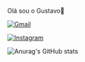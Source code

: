 Olá sou o Gustavo👋

<a href="mailto:gustavo.sarubbi1@gmail.com" target="_blank"><img src="https://img.shields.io/badge/Gmail-D14836?style=for-the-badge&logo=gmail&logoColor=white" alt="Gmail"></a>

<a href="https://www.instagram.com/gastuv0/" target="_blank"><img src="https://img.shields.io/badge/Instagram-E4405F?style=for-the-badge&logo=instagram&logoColor=white" alt="Instagram"></a>


![Anurag's GitHub stats](https://github-readme-stats.vercel.app/api?username=a1zn1&theme=great-gatsby&show_icons=true)
